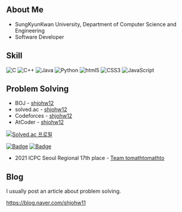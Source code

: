## About Me

- SungKyunKwan University, Department of Computer Science and Engineering
- Software Developer

## Skill

<img alt="C" src ="https://img.shields.io/badge/C-A8B9CC.svg?&style=for-the-badge&logo=C&logoColor=white"/> <img alt="C++" src ="https://img.shields.io/badge/C++-00599C.svg?&style=for-the-badge&logo=Cplusplus&logoColor=white"/> <img alt="Java" src ="https://img.shields.io/badge/JAVA-007396.svg?&style=for-the-badge&logo=java&logoColor=white"/> <img alt="Python" src ="https://img.shields.io/badge/PYTHON-3776AB.svg?&style=for-the-badge&logo=Python&logoColor=white"/> <img alt="html5" src ="https://img.shields.io/badge/HTML-E34F26.svg?&style=for-the-badge&logo=html5&logoColor=white"/> <img alt="CSS3" src ="https://img.shields.io/badge/CSS-1572B6.svg?&style=for-the-badge&logo=CSS3&logoColor=white"/> <img alt="JavaScript" src ="https://img.shields.io/badge/JAVASCRIPT-F7DF1E.svg?&style=for-the-badge&logo=javascript&logoColor=white"/>

## Problem Solving

- BOJ - [shjohw12](https://www.acmicpc.net/user/shjohw12)
- solved.ac - [shjohw12](https://solved.ac/profile/shjohw12)
- Codeforces - [shjohw12](https://codeforces.com/profile/shjohw12)
- AtCoder - [shjohw12](https://atcoder.jp/users/shjohw12)

[![Solved.ac
프로필](http://mazassumnida.wtf/api/v2/generate_badge?boj=shjohw12)](https://solved.ac/profile/shjohw12)

[![Badge](https://cp-logo.vercel.app/codeforces/shjohw12?logo=true)](https://codeforces.com/profile/shjohw12)
[![Badge](https://cp-logo.vercel.app/atcoder/shjohw12?logo=true)](https://atcoder.jp/users/shjohw12)

- 2021 ICPC Seoul Regional 17th place - [Team tomathtomathto](http://static.icpckorea.net/2021/scoreboard_regional/)

## Blog
I usually post an article about problem solving.

https://blog.naver.com/shjohw11
